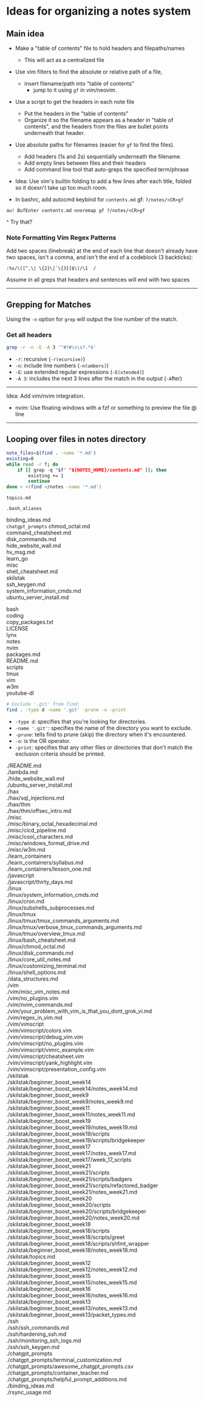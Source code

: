 
# Ideas for organizing a notes system  


## Main idea  
* Make a "table of contents" file to hold headers and filepaths/names  
    * This will act as a centralized file  
* Use vim filters to find the absolute or relative path of a file, 
    * insert filename/path into "table of contents"  
        * jump to it using `gf` in vim/neovim.  
* Use a script to get the headers in each note file  
    * Put the headers in the "table of contents" 
    * Organize it so the filename appears as a header in "table of contents", 
      and the headers from the files are bullet points underneath that header.  

* Use absolute paths for filenames (easier for `gf` to find the files).  
    * Add headers (1s and 2s) sequentially underneath the filename.  
    * Add empty lines between files and their headers  
    * Add command line tool that auto-greps the specified term/phrase  

* Idea: Use vim's builtin folding to add a few lines after each title, folded  
        so it doesn't take up too much room.  

* In bashrc, add autocmd keybind for `contents.md` gf: `?/notes/<CR>gf`
```vim  
au! BufEnter contents.md nnoremap gf ?/notes/<CR>gf 
```
^ Try that?  


### Note Formatting Vim Regex Patterns  
Add two spaces (linebreak) at the end of each line that doesn't already have two spaces,
isn't a comma, and isn't the end of a codeblock (3 backticks):  
```regex  
:%s/\([^,\| \{2}\|`\{3}]$\)/\1  /  
```
Assume in all greps that headers and sentences will end with two spaces  

---  

## Grepping for Matches  
Using the `-n` option for `grep` will output the line number of the match.  

### Get all headers  
```bash  
grep -r -n -E -A 3 '^#?#\s\s?.*$'  
```
* `-r`: recursive  (`-r(ecursive)`)
* `-n`: include line numbers  (`-n(umbers)`) 
* `-E`: use extended regular expressions  (`-E(xtended)`)
* `-A 3`: includes the next 3 lines after the match in the output (`-A`fter)

---

Idea: Add vim/nvim integration.
* nvim: Use floating windows with a fzf or something to preview the file @ line


---  

## Looping over files in notes directory  

```bash  
note_files=$(find . -name '*.md')  
existing=0  
while read -r f; do  
    if [[ grep -q "$f" "${NOTES_HOME}/contents.md" ]]; then  
        existing += 1  
        continue  
done < <(find ~/notes -name '*.md')  
```


`topics.md`

`.bash_aliases`

binding_ideas.md  
`chatgpt_prompts`
chmod_octal.md  
command_cheatsheet.md  
disk_commands.md  
hide_website_wall.md  
hv_msg.md  
learn_go  
misc  
shell_cheatsheet.md  
skilstak  
ssh_keygen.md  
system_information_cmds.md  
ubuntu_server_install.md  


bash  
coding  
copy_packages.txt  
LICENSE  
lynx  
notes  
nvim  
packages.md  
README.md  
scripts  
tmux  
vim  
w3m  
youtube-dl  



```bash  
# Exclude '.git' from find:  
find . -type d -name '.git' -prune -o -print  
```
* `-type d`: specifies that you're looking for directories.  
* `-name '.git'`: specifies the name of the directory you want to exclude.  
* `-prune`: tells find to prune (skip) the directory when it's encountered.  
* `-o`: is the OR operator.  
* `-print`: specifies that any other files or directories that don't match the exclusion criteria should be printed.  

./README.md  
./lambda.md  
./hide_website_wall.md  
./ubuntu_server_install.md  
./hax  
./hax/sql_injections.md  
./hax/thm  
./hax/thm/offsec_intro.md  
./misc  
./misc/binary_octal_hexadecimal.md  
./misc/cicd_pipeline.md  
./misc/cool_characters.md  
./misc/windows_format_drive.md  
./misc/w3m.md  
./learn_containers  
./learn_containers/syllabus.md  
./learn_containers/lesson_one.md  
./javascript  
./javascript/thirty_days.md  
./linux  
./linux/system_information_cmds.md  
./linux/cron.md  
./linux/subshells_subprocesses.md  
./linux/tmux  
./linux/tmux/tmux_commands_arguments.md  
./linux/tmux/verbose_tmux_commands_arguments.md  
./linux/tmux/overview_tmux.md  
./linux/bash_cheatsheet.md  
./linux/chmod_octal.md  
./linux/disk_commands.md  
./linux/core_util_notes.md  
./linux/customizing_terminal.md  
./linux/shell_options.md  
./data_structures.md  
./vim  
./vim/misc_vim_notes.md  
./vim/no_plugins.vim  
./vim/nvim_commands.md  
./vim/your_problem_with_vim_is_that_you_dont_grok_vi.md  
./vim/regex_in_vim.md  
./vim/vimscript  
./vim/vimscript/colors.vim  
./vim/vimscript/debug_vim.vim  
./vim/vimscript/no_plugins.vim  
./vim/vimscript/vimrc_example.vim  
./vim/vimscript/cheatsheet.vim  
./vim/vimscript/yank_highlight.vim  
./vim/vimscript/presentation_config.vim  
./skilstak  
./skilstak/beginner_boost_week14  
./skilstak/beginner_boost_week14/notes_week14.md  
./skilstak/beginner_boost_week9  
./skilstak/beginner_boost_week9/notes_week9.md  
./skilstak/beginner_boost_week11  
./skilstak/beginner_boost_week11/notes_week11.md  
./skilstak/beginner_boost_week19  
./skilstak/beginner_boost_week19/notes_week19.md  
./skilstak/beginner_boost_week19/scripts  
./skilstak/beginner_boost_week19/scripts/bridgekeeper  
./skilstak/beginner_boost_week17  
./skilstak/beginner_boost_week17/notes_week17.md  
./skilstak/beginner_boost_week17/week_17_scripts  
./skilstak/beginner_boost_week21  
./skilstak/beginner_boost_week21/scripts  
./skilstak/beginner_boost_week21/scripts/badgers  
./skilstak/beginner_boost_week21/scripts/refactored_badger  
./skilstak/beginner_boost_week21/notes_week21.md  
./skilstak/beginner_boost_week20  
./skilstak/beginner_boost_week20/scripts  
./skilstak/beginner_boost_week20/scripts/bridgekeeper  
./skilstak/beginner_boost_week20/notes_week20.md  
./skilstak/beginner_boost_week18  
./skilstak/beginner_boost_week18/scripts  
./skilstak/beginner_boost_week18/scripts/greet  
./skilstak/beginner_boost_week18/scripts/shfmt_wrapper  
./skilstak/beginner_boost_week18/notes_week18.md  
./skilstak/topics.md  
./skilstak/beginner_boost_week12
./skilstak/beginner_boost_week12/notes_week12.md  
./skilstak/beginner_boost_week15  
./skilstak/beginner_boost_week15/notes_week15.md  
./skilstak/beginner_boost_week16  
./skilstak/beginner_boost_week16/notes_week16.md  
./skilstak/beginner_boost_week13
./skilstak/beginner_boost_week13/notes_week13.md  
./skilstak/beginner_boost_week13/packet_types.md  
./ssh  
./ssh/ssh_commands.md  
./ssh/hardening_ssh.md  
./ssh/monitoring_ssh_logs.md  
./ssh/ssh_keygen.md  
./chatgpt_prompts  
./chatgpt_prompts/terminal_customization.md  
./chatgpt_prompts/awesome_chatgpt_prompts.csv  
./chatgpt_prompts/container_teacher.md  
./chatgpt_prompts/helpful_prompt_additions.md  
./binding_ideas.md  
./rsync_usage.md  
